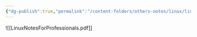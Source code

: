 ```yaml
---
{"dg-publish":true,"permalink":"/content-folders/others-notes/linux/linux-notes-for-professionals/","title":"LinuxNotesForProfessionals.pdf"}
---
```



![[LinuxNotesForProfessionals.pdf]]
